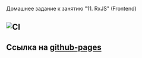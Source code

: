 Домашнее задание к занятию "11. RxJS" (Frontend)
## ![CI](https://github.com/DedMaier/ahj-homeworks-rxjs-frontend/actions/workflows/ci.yml/badge.svg)

## Ссылка на [github-pages](https://dedmaier.github.io/ahj-homeworks-rxjs-frontend/)
